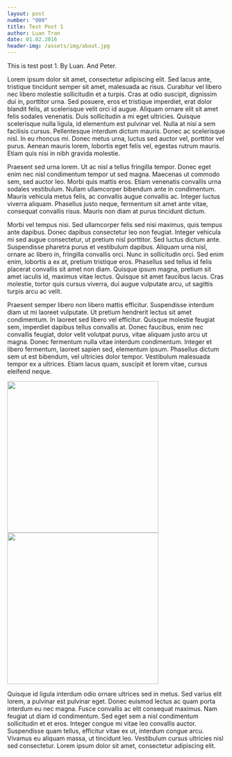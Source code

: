 ```yaml
---
layout: post
number: "000"
title: Test Post 1
author: Luan Tran
date: 01.02.2016
header-img: /assets/img/about.jpg
---
```


This is test post 1. By Luan. And Peter.

Lorem ipsum dolor sit amet, consectetur adipiscing elit. Sed lacus ante, tristique tincidunt semper sit amet, malesuada ac risus. Curabitur vel libero nec libero molestie sollicitudin et a turpis. Cras at odio suscipit, dignissim dui in, porttitor urna. Sed posuere, eros et tristique imperdiet, erat dolor blandit felis, at scelerisque velit orci id augue. Aliquam ornare elit sit amet felis sodales venenatis. Duis sollicitudin a mi eget ultricies. Quisque scelerisque nulla ligula, id elementum est pulvinar vel. Nulla at nisi a sem facilisis cursus. Pellentesque interdum dictum mauris. Donec ac scelerisque nisl. In eu rhoncus mi. Donec metus urna, luctus sed auctor vel, porttitor vel purus. Aenean mauris lorem, lobortis eget felis vel, egestas rutrum mauris. Etiam quis nisi in nibh gravida molestie.

Praesent sed urna lorem. Ut ac nisl a tellus fringilla tempor. Donec eget enim nec nisl condimentum tempor ut sed magna. Maecenas ut commodo sem, sed auctor leo. Morbi quis mattis eros. Etiam venenatis convallis urna sodales vestibulum. Nullam ullamcorper bibendum ante in condimentum. Mauris vehicula metus felis, ac convallis augue convallis ac. Integer luctus viverra aliquam. Phasellus justo neque, fermentum sit amet ante vitae, consequat convallis risus. Mauris non diam at purus tincidunt dictum.

Morbi vel tempus nisi. Sed ullamcorper felis sed nisi maximus, quis tempus ante dapibus. Donec dapibus consectetur leo non feugiat. Integer vehicula mi sed augue consectetur, ut pretium nisl porttitor. Sed luctus dictum ante. Suspendisse pharetra purus et vestibulum dapibus. Aliquam urna nisl, ornare ac libero in, fringilla convallis orci. Nunc in sollicitudin orci. Sed enim enim, lobortis a ex at, pretium tristique eros. Phasellus sed tellus id felis placerat convallis sit amet non diam. Quisque ipsum magna, pretium sit amet iaculis id, maximus vitae lectus. Quisque sit amet faucibus lacus. Cras molestie, tortor quis cursus viverra, dui augue vulputate arcu, ut sagittis turpis arcu ac velit.

Praesent semper libero non libero mattis efficitur. Suspendisse interdum diam ut mi laoreet vulputate. Ut pretium hendrerit lectus sit amet condimentum. In laoreet sed libero vel efficitur. Quisque molestie feugiat sem, imperdiet dapibus tellus convallis at. Donec faucibus, enim nec convallis feugiat, dolor velit volutpat purus, vitae aliquam justo arcu ut magna. Donec fermentum nulla vitae interdum condimentum. Integer et libero fermentum, laoreet sapien sed, elementum ipsum. Phasellus dictum sem ut est bibendum, vel ultricies dolor tempor. Vestibulum malesuada tempor ex a ultrices. Etiam lacus quam, suscipit et lorem vitae, cursus eleifend neque.

<img src="{{ site.baseurl }}/assets/img/about.jpg" width="348px">
<img src="{{ site.baseurl }}/assets/img/contact.jpg" width="348px">


Quisque id ligula interdum odio ornare ultrices sed in metus. Sed varius elit lorem, a pulvinar est pulvinar eget. Donec euismod lectus ac quam porta interdum eu nec magna. Fusce convallis ac elit consequat maximus. Nam feugiat ut diam id condimentum. Sed eget sem a nisl condimentum sollicitudin et et eros. Integer congue mi vitae leo convallis auctor. Suspendisse quam tellus, efficitur vitae ex ut, interdum congue arcu. Vivamus eu aliquam massa, ut tincidunt leo. Vestibulum cursus ultricies nisl sed consectetur. Lorem ipsum dolor sit amet, consectetur adipiscing elit.